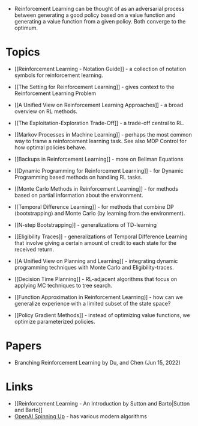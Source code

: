 * Reinforcement Learning can be thought of as an adversarial process between generating a good policy based on a value function and generating a value function from a given policy. Both converge to the optimum.
# Topics
* [[Reinforcement Learning - Notation Guide]] - a collection of notation symbols for reinforcement learning.

* [[The Setting for Reinforcement Learning]] - gives context to the Reinforcement Learning Problem
* [[A Unified View on Reinforcement Learning Approaches]] - a broad overview on RL methods.
* [[The Exploitation-Exploration Trade-Off]] - a trade-off central to RL.
* [[Markov Processes in Machine Learning]] - perhaps the most common way to frame a reinforcement learning task. See also MDP Control for how optimal policies behave.
* [[Backups in Reinforcement Learning]] - more on Bellman Equations
* [[Dynamic Programming for Reinforcement Learning]] - for Dynamic Programming based methods on handling RL tasks.
* [[Monte Carlo Methods in Reinforcement Learning]] - for methods based on partial information about the environment.
* [[Temporal Difference Learning]] - for methods that combine DP (bootstrapping) and Monte Carlo (by learning from the environment).
* [[N-step Bootstrapping]] - generalizations of TD-learning
* [[Eligibility Traces]] - generalizations of Temporal Difference Learning that involve giving a certain amount of credit to each state for the received return.
* [[A Unified View on Planning and Learning]] - integrating dynamic programming techniques with Monte Carlo and Eligibility-traces.
* [[Decision Time Planning]] - RL-adjacent algorithms that focus on applying MC techniques to tree search.
* [[Function Approximation in Reinforcement Learning]] - how can we generalize experience with a limited subset of the state space? 
* [[Policy Gradient Methods]] - instead of optimizing value functions, we optimize parameterized policies.
# Papers
* Branching Reinforcement Learning by Du, and Chen (Jun 15, 2022) 
# Links
* [[Reinforcement Learning - An Introduction by Sutton and Barto|Sutton and Barto]]
* [OpenAI Spinning Up](https://spinningup.openai.com/en/latest/index.html) - has various modern algorithms
